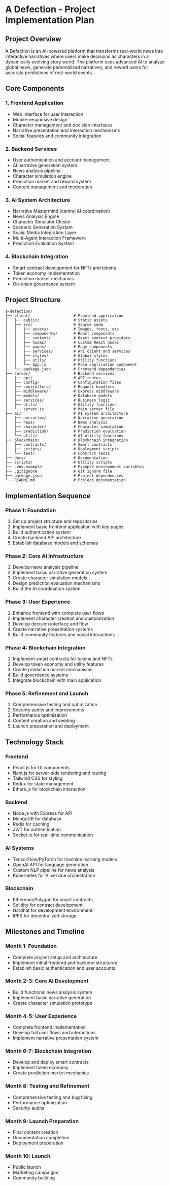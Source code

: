 # A Defection - Project Implementation Plan

## Project Overview
A Defection is an AI-powered platform that transforms real-world news into interactive narratives where users make decisions as characters in a dynamically evolving story world. The platform uses advanced AI to analyze global news, generate personalized narratives, and reward users for accurate predictions of real-world events.

## Core Components

### 1. Frontend Application
- Web interface for user interaction
- Mobile-responsive design
- Character management and decision interfaces
- Narrative presentation and interaction mechanisms
- Social features and community integration

### 2. Backend Services
- User authentication and account management
- AI narrative generation system
- News analysis pipeline
- Character simulation engine
- Prediction market and reward system
- Content management and moderation

### 3. AI System Architecture
- Narrative Mastermind (central AI coordination)
- News Analysis Engine
- Character Simulator Cluster
- Scenario Generation System
- Social Media Integration Layer
- Multi-Agent Interaction Framework
- Prediction Evaluation System

### 4. Blockchain Integration
- Smart contract development for NFTs and tokens
- Token economy implementation
- Prediction market mechanics
- On-chain governance system

## Project Structure

```
a-defection/
├── client/                   # Frontend application
│   ├── public/               # Static assets
│   ├── src/                  # Source code
│   │   ├── assets/           # Images, fonts, etc.
│   │   ├── components/       # React components
│   │   ├── context/          # React context providers
│   │   ├── hooks/            # Custom React hooks
│   │   ├── pages/            # Page components
│   │   ├── services/         # API client and services
│   │   ├── styles/           # Global styles
│   │   ├── utils/            # Utility functions
│   │   └── App.js            # Main application component
│   └── package.json          # Frontend dependencies
├── server/                   # Backend services
│   ├── api/                  # API routes
│   ├── config/               # Configuration files
│   ├── controllers/          # Request handlers
│   ├── middleware/           # Express middleware
│   ├── models/               # Database models
│   ├── services/             # Business logic
│   ├── utils/                # Utility functions
│   └── server.js             # Main server file
├── ai/                       # AI system architecture
│   ├── narrative/            # Narrative generation
│   ├── news/                 # News analysis
│   ├── character/            # Character simulation
│   ├── prediction/           # Prediction evaluation
│   └── utils/                # AI utility functions
├── blockchain/               # Blockchain integration
│   ├── contracts/            # Smart contracts
│   ├── scripts/              # Deployment scripts
│   └── test/                 # Contract tests
├── docs/                     # Documentation
├── scripts/                  # Utility scripts
├── .env.example              # Example environment variables
├── .gitignore                # Git ignore file
├── package.json              # Project dependencies
└── README.md                 # Project documentation
```

## Implementation Sequence

### Phase 1: Foundation
1. Set up project structure and repositories
2. Implement basic frontend application with key pages
3. Build authentication system
4. Create backend API architecture
5. Establish database models and schemas

### Phase 2: Core AI Infrastructure
1. Develop news analysis pipeline
2. Implement basic narrative generation system
3. Create character simulation models
4. Design prediction evaluation mechanisms
5. Build the AI coordination system

### Phase 3: User Experience
1. Enhance frontend with complete user flows
2. Implement character creation and customization
3. Develop decision interface and flow
4. Create narrative presentation systems
5. Build community features and social interactions

### Phase 4: Blockchain Integration
1. Implement smart contracts for tokens and NFTs
2. Develop token economy and utility features
3. Create prediction market mechanisms
4. Build governance systems
5. Integrate blockchain with main application

### Phase 5: Refinement and Launch
1. Comprehensive testing and optimization
2. Security audits and improvements
3. Performance optimization
4. Content creation and seeding
5. Launch preparation and deployment

## Technology Stack

### Frontend
- React.js for UI components
- Next.js for server-side rendering and routing
- Tailwind CSS for styling
- Redux for state management
- Ethers.js for blockchain interaction

### Backend
- Node.js with Express for API
- MongoDB for database
- Redis for caching
- JWT for authentication
- Socket.io for real-time communication

### AI Systems
- TensorFlow/PyTorch for machine learning models
- OpenAI API for language generation
- Custom NLP pipeline for news analysis
- Kubernetes for AI service orchestration

### Blockchain
- Ethereum/Polygon for smart contracts
- Solidity for contract development
- Hardhat for development environment
- IPFS for decentralized storage

## Milestones and Timeline

### Month 1: Foundation
- Complete project setup and architecture
- Implement initial frontend and backend structures
- Establish basic authentication and user accounts

### Month 2-3: Core AI Development
- Build functional news analysis system
- Implement basic narrative generation
- Create character simulation prototype

### Month 4-5: User Experience
- Complete frontend implementation
- Develop full user flows and interactions
- Implement narrative presentation system

### Month 6-7: Blockchain Integration
- Develop and deploy smart contracts
- Implement token economy
- Create prediction market mechanics

### Month 8: Testing and Refinement
- Comprehensive testing and bug fixing
- Performance optimization
- Security audits

### Month 9: Launch Preparation
- Final content creation
- Documentation completion
- Deployment preparation

### Month 10: Launch
- Public launch
- Marketing campaigns
- Community building 